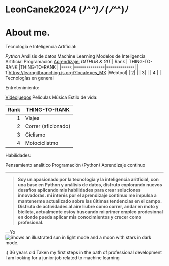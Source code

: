 # LeonCanek2024 (ﾉ^_^)ﾉ (ﾉ^_^)ﾉ
# About me.
Tecnología e Inteligencia Artificial:

*Python*
Análisis de datos
Machine Learning
Modelos de Inteligencia Artificial
Programación
<ins>Aprendizaje:</ins>
*GITHUB & GIT*
| Rank | THING-TO-RANK |THING-TO-RANK |
|-----:|---------------|--------------|
|     1|https://learngitbranching.js.org/?locale=es_MX         |Webtool|
|     2|                |
|     3|     |
|    4  | |
Tecnologías en general


Entretenimiento:

<ins>Videojuegos</ins>
Películas
Música
Estilo de vida:

| Rank | THING-TO-RANK |
|-----:|---------------|
|     1|       Viajes  |
|     2|   Correr (aficionado)            |
|     3|   Ciclismo    |
|    4  | Motociclistmo|

Habilidades:

Pensamiento analítico
Programación (Python)
Aprendizaje continuo

---
>**Soy un apasionado por la tecnología y la inteligencia aritficial, con una base en Python y análisis de datos, disfruto explorando nuevos desafíos aplicando mis habilidades para crear soluciones innovadoras. mi interés por el aprendizaje continuo me impulsa a mantenerme actualizado sobre las últimas tendencias en el campo.
Disfruto de actividades al aire liubre como correr, andar en moto y bicileta, actualmente estoy buscando mi primer empleo prodesional en donde pueda aplicar mis conocimientos y crecer como profesional.**

—Yo
<picture>
  <source media="(prefers-color-scheme: dark)" srcset="https://user-images.githubusercontent.com/25423296/163456776-7f95b81a-f1ed-45f7-b7ab-8fa810d529fa.png">
  <source media="(prefers-color-scheme: light)" srcset="https://user-images.githubusercontent.com/25423296/163456779-a8556205-d0a5-45e2-ac17-42d089e3c3f8.png">
  <img alt="Shows an illustrated sun in light mode and a moon with stars in dark mode." src="https://user-images.githubusercontent.com/25423296/163456779-a8556205-d0a5-45e2-ac17-42d089e3c3f8.png">
</picture>

:) 
36 years old
Taken my first steps in the path of professional development
I am looking for a junior job related to machine learning
<!-- TO DO: add more details about me later -->
